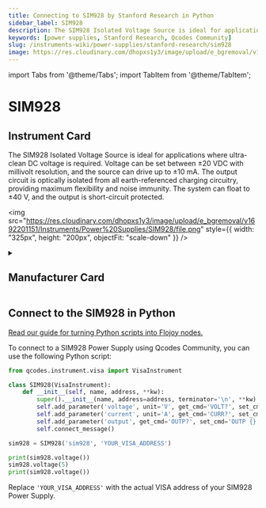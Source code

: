 ```yaml
---
title: Connecting to SIM928 by Stanford Research in Python
sidebar_label: SIM928
description: The SIM928 Isolated Voltage Source is ideal for applications where ultra-clean DC voltage is required. Voltage can be set between ±20 VDC with millivolt resolution, and the source can drive up to ±10 mA. The output circuit is optically isolated from all earth-referenced charging circuitry, providing maximum flexibility and noise immunity. The system can float to ±40 V, and the output is short-circuit protected.
keywords: [power supplies, Stanford Research, Qcodes Community]
slug: /instruments-wiki/power-supplies/stanford-research/sim928
image: https://res.cloudinary.com/dhopxs1y3/image/upload/e_bgremoval/v1692201151/Instruments/Power%20Supplies/SIM928/file.png
---
```


import Tabs from '@theme/Tabs';
import TabItem from '@theme/TabItem';

# SIM928

## Instrument Card

<div className="flex">

<div>

The SIM928 Isolated Voltage Source is ideal for applications where ultra-clean DC voltage is required. Voltage can be set between ±20 VDC with millivolt resolution, and the source can drive up to ±10 mA. The output circuit is optically isolated from all earth-referenced charging circuitry, providing maximum flexibility and noise immunity. The system can float to ±40 V, and the output is short-circuit protected.

</div>

<img src="https://res.cloudinary.com/dhopxs1y3/image/upload/e_bgremoval/v1692201151/Instruments/Power%20Supplies/SIM928/file.png" style={{ width: "325px", height: "200px", objectFit: "scale-down" }} />

</div>

<details>
<summary><h2>Manufacturer Card</h2></summary>

<img src="https://res.cloudinary.com/dhopxs1y3/image/upload/e_bgremoval/v1692126012/Instruments/Vendor%20Logos/Stanford_Research.png" style={{ width: "100%", height: "170px",objectFit: "scale-down" }} />

Stanford Research Systems is a maker of general test and measurement instruments. The company was founded in 1980, is privately held, and is not affiliated with Stanford University. <a href="https://www.thinksrs.com/">Website</a>.

<ul>
  <li>Headquarters: USA</li>
  <li>Yearly Revenue (millions, USD): 25.0</li>
</ul>
</details>

## Connect to the SIM928 in Python

[Read our guide for turning Python scripts into Flojoy nodes.](https://docs.flojoy.ai/custom-nodes/creating-custom-node/)
<Tabs>
<TabItem value="Qcodes Community" label="Qcodes Community">

To connect to a SIM928 Power Supply using Qcodes Community, you can use the following Python script:

```python
from qcodes.instrument.visa import VisaInstrument

class SIM928(VisaInstrument):
    def __init__(self, name, address, **kw):
        super().__init__(name, address=address, terminator='\n', **kw)
        self.add_parameter('voltage', unit='V', get_cmd='VOLT?', set_cmd='VOLT {:.3f}')
        self.add_parameter('current', unit='A', get_cmd='CURR?', set_cmd='CURR {:.3f}')
        self.add_parameter('output', get_cmd='OUTP?', set_cmd='OUTP {}', val_mapping={True: 'ON', False: 'OFF'})
        self.connect_message()

sim928 = SIM928('sim928', 'YOUR_VISA_ADDRESS')

print(sim928.voltage())
sim928.voltage(5)
print(sim928.voltage())
```

Replace `'YOUR_VISA_ADDRESS'` with the actual VISA address of your SIM928 Power Supply.

</TabItem>
</Tabs>